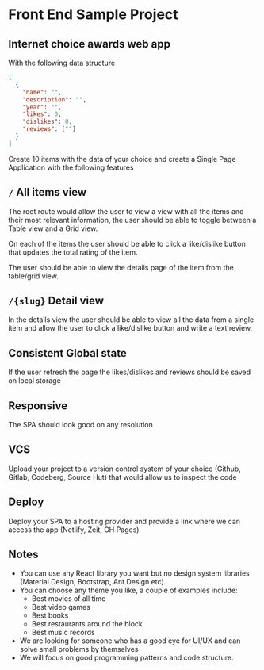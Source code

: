 # Front End Sample Project

## Internet choice awards web app

With the following data structure

```json
[
  {
    "name": "",
    "description": "",
    "year": "",
    "likes": 0,
    "dislikes": 0,
    "reviews": [""]
  }
]
```

Create 10 items with the data of your choice and create a Single Page Application with the following features

## `/` All items view

The root route would allow the user to view a view with all the items and their most relevant information, the user should be able to toggle between a Table view and a Grid view.

On each of the items the user should be able to click a like/dislike button that updates the total rating of the item.

The user should be able to view the details page of the item from the table/grid view.

## `/{slug}` Detail view

In the details view the user should be able to view all the data from a single item and allow the user to click a like/dislike button and write a text review. 

## Consistent Global state

If the user refresh the page the likes/dislikes and reviews should be saved on local storage

## Responsive

The SPA should look good on any resolution

## VCS

Upload your project to a version control system of your choice (Github, Gitlab, Codeberg, Source Hut) that would allow us to inspect the code

## Deploy

Deploy your SPA to a hosting provider and provide a link where we can access the app (Netlify, Zeit, GH Pages)

## Notes

- You can use any React library you want but no design system libraries (Material Design, Bootstrap, Ant Design etc).
- You can choose any theme you like, a couple of examples include:
    - Best movies of all time
    - Best video games
    - Best books
    - Best restaurants around the block
    - Best music records
- We are looking for someone who has a good eye for UI/UX and can solve small problems by themselves
- We will focus on good programming patterns and code structure.
